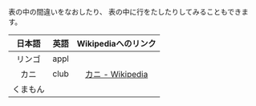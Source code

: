 表の中の間違いをなおしたり、
表の中に行をたしたりしてみることもできます。

|日本語|英語|Wikipediaへのリンク|
| :-: | :-: | :-: |
|リンゴ|appl||
|カニ|club|[カニ \- Wikipedia](https://ja.wikipedia.org/wiki/%E3%82%AB%E3%83%8B)|
|くまもん|||

